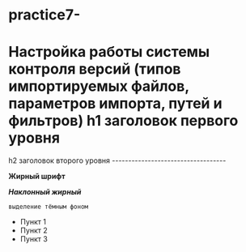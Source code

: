 # practice7-
Настройка работы системы контроля версий (типов импортируемых файлов, параметров импорта, путей и фильтров) 
h1 заголовок первого уровня 
===================== 
 
h2 заголовок второго уровня ----------------------------------- 
 
**Жирный шрифт** 
 
***Наклонный жирный*** 
 
`выделение тёмным фоном` 
 
*	Пункт 1 
*	Пункт 2 
*	Пункт 3 
